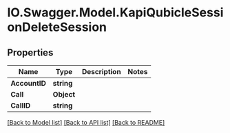 # IO.Swagger.Model.KapiQubicleSessionDeleteSession
## Properties

Name | Type | Description | Notes
------------ | ------------- | ------------- | -------------
**AccountID** | **string** |  | 
**Call** | **Object** |  | 
**CallID** | **string** |  | 

[[Back to Model list]](../README.md#documentation-for-models) [[Back to API list]](../README.md#documentation-for-api-endpoints) [[Back to README]](../README.md)

